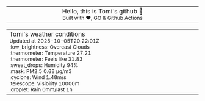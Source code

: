 
<div align="center">
<table>
<tbody>
<td align="center">
<img width="2000" height="0"><br>
Hello, this is Tomi's github 👋<br>
<sup>Built with ❤️, GO & Github Actions</sup><br>
<img width="2000" height="0">
</td>
</tbody>
</table>
</div>
<table>
<tbody>
<td align="left">
<img width="2000" height="0"><br>
Tomi's weather conditions<br>
<sup>Updated at 2025-10-05T20:22:01Z</sup><br>
<sup>:low_brightness: Overcast Clouds</sup><br>
<sup>:thermometer: Temperature 27.21 </sup><br>
<sup>:thermometer: Feels like 31.83</sup><br>
<sup>:sweat_drops: Humidity 94%</sup><br>
<sup>:mask: PM2.5 0.68 μg/m3</sup><br>
<sup>:cyclone: Wind 1.48m/s </sup><br>
<sup>:telescope: Visibility 10000m </sup><br>
<sup>:droplet: Rain 0mm/last 1h </sup><br>
<img width="2000" height="0">
</td>
<td align="left">
<img width="2000" height="0"><br>
<br>
<img width="2000" height="0">
</td>
</tbody>
</table>
</div>
    